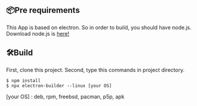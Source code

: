 ## 📦Pre requirements
This App is based on electron. So in order to build, you should have node.js. Download node.js is [here!](https://nodejs.org/) 

## 🛠Build
First, clone this project.
Second, type this commands in project directory.
```
$ npm install 
$ npx electron-builder --linux [your OS]
```
[your OS] : deb, rpm, freebsd, pacman, p5p, apk